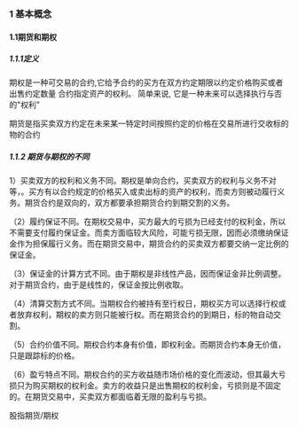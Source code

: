 ### 1 基本概念

#### 1.1期货和期权

##### 1.1.1定义

期权是一种可交易的合约,它给予合约的买方在双方约定期限以约定价格购买或者出售约定数量
合约指定资产的权利。 简单来说, 它是一种未来可以选择执行与否的"权利"

期货是指买卖双方约定在未来某一特定时间按照约定的价格在交易所进行交收标的物的合约

##### 1.1.2 期货与期权的不同

1）买卖双方的权利和义务不同。期权是单向合约，买卖双方的权利与义务不对等，。买方有以合约规定的价格买入或卖出标的资产的权利，而卖方则被动履行义务。期货合约是双向的，双方都要承担期货合约到期交割的义务。

（2）履约保证不同。在期权交易中，买方最大的亏损为已经支付的权利金，所以不需要支付履约保证金。而卖方面临较大风险，可能亏损无限，因而必须缴纳保证金作为担保履行义务。而在期货交易中，期货合约的买卖双方都要交纳一定比例的保证金。

（3）保证金的计算方式不同。由于期权是非线性产品，因而保证金非比例调整。对于期货合约，由于是线性的，保证金按比例收取。

（4）清算交割方式不同。当期权合约被持有至行权日，期权买方可以选择行权或者放弃权利，期权的卖方则只能被行权。而在期货合约的到期日，标的物自动交割。

（5）合约价值不同。期权合约本身有价值，即权利金。而期货合约本身无价值，只是跟踪标的价格。

（6）盈亏特点不同。期权合约的买方收益随市场价格的变化而波动，但其最大亏损只为购买期权的权利金。卖方的收益只是出售期权的权利金，亏损则是不固定的。在期货交易中，买卖双方都面临着无限的盈利与亏损。

股指期货/期权





